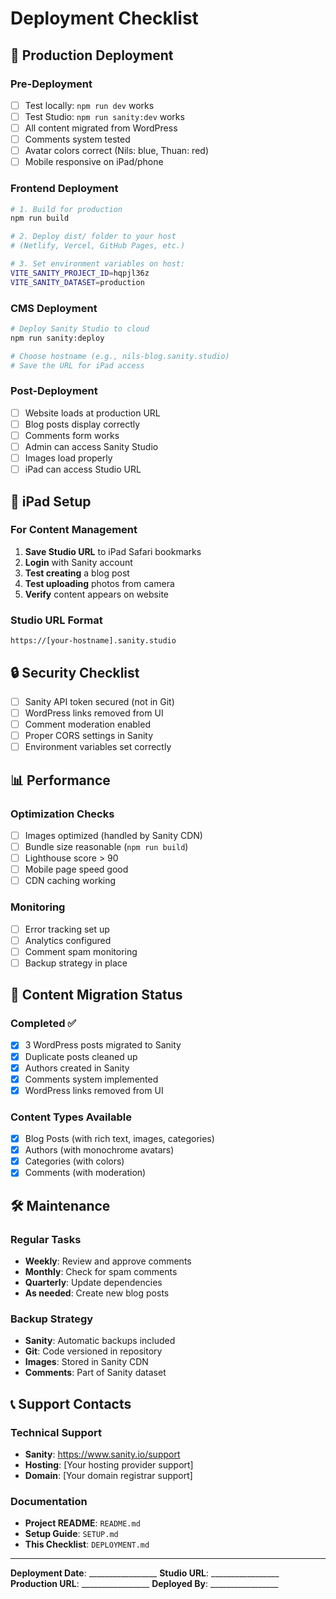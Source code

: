 # Deployment Checklist

## 🚀 Production Deployment

### Pre-Deployment
- [ ] Test locally: `npm run dev` works
- [ ] Test Studio: `npm run sanity:dev` works  
- [ ] All content migrated from WordPress
- [ ] Comments system tested
- [ ] Avatar colors correct (Nils: blue, Thuan: red)
- [ ] Mobile responsive on iPad/phone

### Frontend Deployment
```bash
# 1. Build for production
npm run build

# 2. Deploy dist/ folder to your host
# (Netlify, Vercel, GitHub Pages, etc.)

# 3. Set environment variables on host:
VITE_SANITY_PROJECT_ID=hqpjl36z
VITE_SANITY_DATASET=production
```

### CMS Deployment
```bash
# Deploy Sanity Studio to cloud
npm run sanity:deploy

# Choose hostname (e.g., nils-blog.sanity.studio)
# Save the URL for iPad access
```

### Post-Deployment
- [ ] Website loads at production URL
- [ ] Blog posts display correctly
- [ ] Comments form works
- [ ] Admin can access Sanity Studio
- [ ] Images load properly
- [ ] iPad can access Studio URL

## 📱 iPad Setup

### For Content Management
1. **Save Studio URL** to iPad Safari bookmarks
2. **Login** with Sanity account
3. **Test creating** a blog post
4. **Test uploading** photos from camera
5. **Verify** content appears on website

### Studio URL Format
```
https://[your-hostname].sanity.studio
```

## 🔒 Security Checklist

- [ ] Sanity API token secured (not in Git)
- [ ] WordPress links removed from UI
- [ ] Comment moderation enabled
- [ ] Proper CORS settings in Sanity
- [ ] Environment variables set correctly

## 📊 Performance

### Optimization Checks
- [ ] Images optimized (handled by Sanity CDN)
- [ ] Bundle size reasonable (`npm run build`)
- [ ] Lighthouse score > 90
- [ ] Mobile page speed good
- [ ] CDN caching working

### Monitoring
- [ ] Error tracking set up
- [ ] Analytics configured
- [ ] Comment spam monitoring
- [ ] Backup strategy in place

## 🔄 Content Migration Status

### Completed ✅
- [x] 3 WordPress posts migrated to Sanity
- [x] Duplicate posts cleaned up
- [x] Authors created in Sanity
- [x] Comments system implemented
- [x] WordPress links removed from UI

### Content Types Available
- [x] Blog Posts (with rich text, images, categories)
- [x] Authors (with monochrome avatars)  
- [x] Categories (with colors)
- [x] Comments (with moderation)

## 🛠️ Maintenance

### Regular Tasks
- **Weekly**: Review and approve comments
- **Monthly**: Check for spam comments
- **Quarterly**: Update dependencies
- **As needed**: Create new blog posts

### Backup Strategy
- **Sanity**: Automatic backups included
- **Git**: Code versioned in repository
- **Images**: Stored in Sanity CDN
- **Comments**: Part of Sanity dataset

## 📞 Support Contacts

### Technical Support
- **Sanity**: https://www.sanity.io/support
- **Hosting**: [Your hosting provider support]
- **Domain**: [Your domain registrar support]

### Documentation
- **Project README**: `README.md`
- **Setup Guide**: `SETUP.md` 
- **This Checklist**: `DEPLOYMENT.md`

---

**Deployment Date**: _________________
**Studio URL**: _________________
**Production URL**: _________________
**Deployed By**: _________________